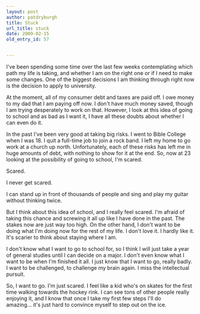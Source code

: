 ```yaml
---
layout: post
author: patdryburgh
title: Stuck
url_title: stuck
date: 2009-02-15
old_entry_id: 57


---
```


I've been spending some time over the last few weeks contemplating which path my life is taking, and whether I am on the right one or if I need to make some changes. One of the biggest decisions I am thinking through right now is the decision to apply to university. 

At the moment, all of my consumer debt and taxes are paid off. I owe money to my dad that I am paying off now. I don't have much money saved, though I am trying desperately to work on that. However, I look at this idea of going to school and as bad as I want it, I have all these doubts about whether I can even do it. 

In the past I've been very good at taking big risks. I went to Bible College when I was 18. I quit a full-time job to join a rock band. I left my home to go work at a church up north. Unfortunately, each of these risks has left me in huge amounts of debt, with nothing to show for it at the end. So, now at 23 looking at the possibility of going to school, I'm scared. 

Scared. 

I never get scared. 

I can stand up in front of thousands of people and sing and play my guitar without thinking twice. 

But I think about this idea of school, and I really feel scared. I'm afraid of taking this chance and screwing it all up like I have done in the past. The stakes now are just way too high. On the other hand, I don't want to be doing what I'm doing now for the rest of my life. I don't love it. I hardly like it. It's scarier to think about staying where I am. 

I don't know what I want to go to school for, so I think I will just take a year of general studies until I can decide on a major. I don't even know what I want to be when I'm finished it all. I just know that I want to go, really badly. I want to be challenged, to challenge my brain again. I miss the intellectual pursuit.

So, I want to go. I'm just scared. I feel like a kid who's on skates for the first time walking towards the hockey rink. I can see tons of other people really enjoying it, and I know that once I take my first few steps I'll do amazing… it's just hard to convince myself to step out on the ice.